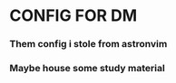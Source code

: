 # $\text{CONFIG FOR DM}$

### $\text{Them config i stole from astronvim}$

### $\text{Maybe house some study material}$
